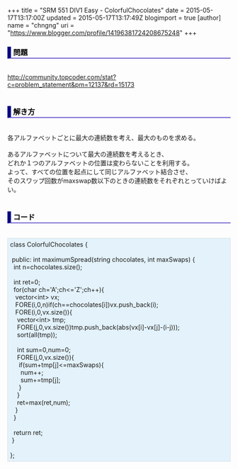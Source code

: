 +++
title = "SRM 551 DIV1 Easy - ColorfulChocolates"
date = 2015-05-17T13:17:00Z
updated = 2015-05-17T13:17:49Z
blogimport = true 
[author]
	name = "chngng"
	uri = "https://www.blogger.com/profile/14196381724208675248"
+++

<div dir="ltr" style="text-align: left;" trbidi="on"><h3 style="border-bottom: 2px solid slateblue; border-left: 8px solid navy; color: black; padding: 0px 0px 1px 5px;">問題 <br /></h3><br /><a href="http://community.topcoder.com/stat?c=problem_statement&amp;pm=12137&amp;rd=15173" target="_blank">http://community.topcoder.com/stat?c=problem_statement&amp;pm=12137&amp;rd=15173</a><br /><br /><h3 style="border-bottom: 2px solid slateblue; border-left: 8px solid navy; color: black; padding: 0px 0px 1px 5px;">解き方 </h3><br />各アルファベットごとに最大の連続数を考え、最大のものを求める。<br /><br />あるアルファベットについて最大の連続数を考えるとき、<br />どれか１つのアルファベットの位置は変わらないことを利用する。<br />よって、すべての位置を起点にして同じアルファベット結合させ、<br />そのスワップ回数がmaxswap数以下のときの連続数をそれぞれとっていけばよい。<br /><br /><h3 style="border-bottom: 2px solid slateblue; border-left: 8px solid navy; color: black; padding: 0px 0px 1px 5px;">コード </h3><br /><div style="background-color: #e3f2fb; border: 1px dotted #CCCCCC; padding: 5px;">class ColorfulChocolates {<br /><br /><span class="Apple-tab-span" style="white-space: pre;"> </span>public: int maximumSpread(string chocolates, int maxSwaps) {<br /><span class="Apple-tab-span" style="white-space: pre;">  </span>int n=chocolates.size();<br /><br /><span class="Apple-tab-span" style="white-space: pre;">  </span>int ret=0;<br /><span class="Apple-tab-span" style="white-space: pre;">  </span>for(char ch='A';ch&lt;='Z';ch++){<br /><span class="Apple-tab-span" style="white-space: pre;">   </span>vector&lt;int&gt; vx;<br /><span class="Apple-tab-span" style="white-space: pre;">   </span>FORE(i,0,n)if(ch==chocolates[i])vx.push_back(i);<br /><span class="Apple-tab-span" style="white-space: pre;">   </span>FORE(i,0,vx.size()){<br /><span class="Apple-tab-span" style="white-space: pre;">    </span>vector&lt;int&gt; tmp;<br /><span class="Apple-tab-span" style="white-space: pre;">    </span>FORE(j,0,vx.size())tmp.push_back(abs(vx[i]-vx[j]-(i-j)));<br /><span class="Apple-tab-span" style="white-space: pre;">    </span>sort(all(tmp));<br /><br /><span class="Apple-tab-span" style="white-space: pre;">    </span>int sum=0,num=0;<br /><span class="Apple-tab-span" style="white-space: pre;">    </span>FORE(j,0,vx.size()){<br /><span class="Apple-tab-span" style="white-space: pre;">     </span>if(sum+tmp[j]&lt;=maxSwaps){<br /><span class="Apple-tab-span" style="white-space: pre;">      </span>num++;<br /><span class="Apple-tab-span" style="white-space: pre;">      </span>sum+=tmp[j];<br /><span class="Apple-tab-span" style="white-space: pre;">     </span>}<br /><span class="Apple-tab-span" style="white-space: pre;">    </span>}<br /><span class="Apple-tab-span" style="white-space: pre;">    </span>ret=max(ret,num);<br /><span class="Apple-tab-span" style="white-space: pre;">   </span>}<br /><span class="Apple-tab-span" style="white-space: pre;">  </span>}<br /><br /><span class="Apple-tab-span" style="white-space: pre;">  </span>return ret;<br /><span class="Apple-tab-span" style="white-space: pre;"> </span>}<br /><br />};</div></div>
